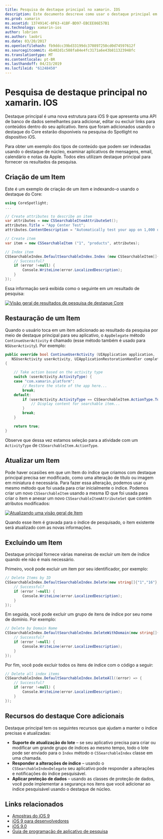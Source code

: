 ```yaml
---
title: Pesquisa de destaque principal no xamarin. IOS
description: Este documento descreve como usar o destaque principal em um aplicativo xamarin. IOS para fornecem links para conteúdo no aplicativo. Ele discute como criar, restaurar, atualizar e excluir itens pesquisáveis.
ms.prod: xamarin
ms.assetid: 1374914C-0F63-41BF-BD97-EBCEE86E57B1
ms.technology: xamarin-ios
author: lobrien
ms.author: laobri
ms.date: 03/20/2017
ms.openlocfilehash: fb9ddcc39bd33199dc370897250cd0d74597612f
ms.sourcegitcommit: 4b402d1c508fa84e4fc3171a6e43b811323948fc
ms.translationtype: MT
ms.contentlocale: pt-BR
ms.lasthandoff: 04/23/2019
ms.locfileid: "61248450"
---
```

# <a name="search-with-core-spotlight-in-xamarinios"></a>Pesquisa de destaque principal no xamarin. IOS

Destaque principal é uma nova estrutura para iOS 9 que apresenta uma API de banco de dados semelhantes para adicionar, editar ou excluir links para conteúdos dentro do seu aplicativo. Itens que foram adicionados usando o destaque do Core estarão disponíveis na pesquisa do Spotlight no dispositivo iOS.

Para obter um exemplo dos tipos de conteúdo que podem ser indexadas usando o destaque de núcleo, examinar aplicativos de mensagens, email, calendário e notas da Apple. Todos eles utilizam destaque principal para fornecer os resultados da pesquisa.

## <a name="creating-an-item"></a>Criação de um Item

Este é um exemplo de criação de um item e indexando-o usando o destaque do Core:

```csharp
using CoreSpotlight;
...

// Create attributes to describe an item
var attributes = new CSSearchableItemAttributeSet();
attributes.Title = "App Center Test";
attributes.ContentDescription = "Automatically test your app on 1,000 devices in the cloud.";

// Create item
var item = new CSSearchableItem ("1", "products", attributes);

// Index item
CSSearchableIndex.DefaultSearchableIndex.Index (new CSSearchableItem[]{ item }, (error) => {
    // Successful?
    if (error !=null) {
        Console.WriteLine(error.LocalizedDescription);
    }
});
```

Essa informação será exibida como o seguinte em um resultado de pesquisa:

[![](corespotlight-images/corespotlight01.png "Visão geral de resultados de pesquisa de destaque Core")](corespotlight-images/corespotlight01.png#lightbox)

## <a name="restoring-an-item"></a>Restauração de um Item

Quando o usuário toca em um item adicionado ao resultado da pesquisa por meio de destaque principal para seu aplicativo, o `AppDelegate` método `ContinueUserActivity` é chamado (esse método também é usado para `NSUserActivity`). Por exemplo:

```csharp
public override bool ContinueUserActivity (UIApplication application,
   NSUserActivity userActivity, UIApplicationRestorationHandler completionHandler)
{

    // Take action based on the activity type
    switch (userActivity.ActivityType) {
    case "com.xamarin.platform":
        // Restore the state of the app here...
        break;
    default:
        if (userActivity.ActivityType == CSSearchableItem.ActionType.ToString ()) {
            // Display content for searchable item...
        }
        break;
    }

    return true;
}
```

Observe que dessa vez estamos seleção para a atividade com um `ActivityType` de `CSSearchableItem.ActionType`.

## <a name="updating-an-item"></a>Atualizar um Item

Pode haver ocasiões em que um Item do índice que criamos com destaque principal precisa ser modificado, como uma alteração de título ou imagem em miniatura é necessária. Para fazer essa alteração, podemos usar o mesmo método que foi usada para criar inicialmente o índice.
Podemos criar um novo `CSSearchableItem` usando a mesma ID que foi usada para criar o item e anexar um novo `CSSearchableItemAttributeSet` que contém atributos modificados:

[![](corespotlight-images/corespotlight02.png "Atualizando uma visão geral de Item")](corespotlight-images/corespotlight02.png#lightbox)

Quando esse item é gravada para o índice de pesquisado, o item existente será atualizado com as novas informações.

## <a name="deleting-an-item"></a>Excluindo um Item

Destaque principal fornece várias maneiras de excluir um item de índice quando ele não é mais necessário.

Primeiro, você pode excluir um item por seu identificador, por exemplo:

```csharp
// Delete Items by ID
CSSearchableIndex.DefaultSearchableIndex.Delete(new string[]{"1","16"},(error) => {
    // Successful?
    if (error !=null) {
        Console.WriteLine(error.LocalizedDescription);
    }
});
```

Em seguida, você pode excluir um grupo de itens de índice por seu nome de domínio. Por exemplo:

```csharp
// Delete by Domain Name
CSSearchableIndex.DefaultSearchableIndex.DeleteWithDomain(new string[]{"domain-name"},(error) => {
    // Successful?
    if (error !=null) {
        Console.WriteLine(error.LocalizedDescription);
    }
});
```

Por fim, você pode excluir todos os itens de índice com o código a seguir:

```csharp
// Delete all index items
CSSearchableIndex.DefaultSearchableIndex.DeleteAll((error) => {
    // Successful?
    if (error !=null) {
        Console.WriteLine(error.LocalizedDescription);
    }
});
```
## <a name="additional-core-spotlight-features"></a>Recursos do destaque Core adicionais

Destaque principal tem os seguintes recursos que ajudam a manter o índice precisas e atualizadas:

- **Suporte de atualização do lote** – se seu aplicativo precisa para criar ou modificar um grande grupo de índices ao mesmo tempo, todo o lote pode ser enviado para o `Index` método o `CSSearchableIndex` classe em uma chamada.
- **Responder a alterações de índice** – usando o `CSSearchableIndexDelegate` seu aplicativo pode responder a alterações e notificações do índice pesquisável.
- **Aplicar proteção de dados** – usando as classes de proteção de dados, você pode implementar a segurança nos itens que você adicionar ao índice pesquisável usando o destaque de núcleo.



## <a name="related-links"></a>Links relacionados

- [Amostras do iOS 9](https://developer.xamarin.com/samples/ios/iOS9/)
- [iOS 9 para desenvolvedores](https://developer.apple.com/ios/pre-release/)
- [iOS 9.0](https://developer.apple.com/library/prerelease/ios/releasenotes/General/WhatsNewIniOS/Articles/iOS9.html)
- [Guia de programação de aplicativo de pesquisa](https://developer.apple.com/library/prerelease/ios/documentation/General/Conceptual/AppSearch/index.html#//apple_ref/doc/uid/TP40016308)
